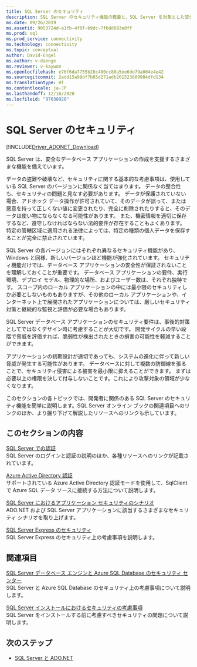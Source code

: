```yaml
---
title: SQL Server のセキュリティ
description: SQL Server のセキュリティ機能の概要と、SQL Server を対象とした安全な ADO.NET アプリケーションを作成するためのアプリケーション シナリオについて説明します。
ms.date: 09/26/2019
ms.assetid: 9053724d-a1fb-4f0f-b9dc-7f6dd893e8ff
ms.prod: sql
ms.prod_service: connectivity
ms.technology: connectivity
ms.topic: conceptual
author: David-Engel
ms.author: v-daenge
ms.reviewer: v-kaywon
ms.openlocfilehash: e70f6da7755b28c400cc80a5ee6de79a004e4e42
ms.sourcegitcommit: 2add15a99df7b85d271adb261523689984dfd134
ms.translationtype: HT
ms.contentlocale: ja-JP
ms.lasthandoff: 12/10/2020
ms.locfileid: "97038920"
---
```

# <a name="sql-server-security"></a>SQL Server のセキュリティ

[!INCLUDE[Driver_ADONET_Download](../../../includes/driver_adonet_download.md)]

SQL Server は、安全なデータベース アプリケーションの作成を支援するさまざまな機能を備えています。  
  
データの盗難や破壊など、セキュリティに関する基本的な考慮事項は、使用している SQL Server のバージョンに関係なく当てはまります。 データの整合性も、セキュリティの問題と見なす必要があります。 データが保護されていない場合、アドホック データ操作が許可されていて、そのデータが誤って、または悪意を持って正しくない値に変更されたり、完全に削除されたりすると、そのデータは使い物にならなくなる可能性があります。 また、機密情報を適切に保存するなど、遵守しなければならない法的要件が存在することもよくあります。 特定の管轄区域に適用される法律によっては、特定の種類の個人データを保存することが完全に禁止されています。  
  
SQL Server の各バージョンにはそれぞれ異なるセキュリティ機能があり、Windows と同様、新しいバージョンほど機能が強化されています。 セキュリティ機能だけでは、データベース アプリケーションの安全性が保証されないことを理解しておくことが重要です。 データベース アプリケーションの要件、実行環境、デプロイ モデル、物理的な場所、およびユーザー数は、それぞれ独特です。 スコープ内のローカル アプリケーションの中には最小限のセキュリティしか必要としないものもありますが、その他のローカル アプリケーションや、インターネット上で展開されたアプリケーションについては、厳しいセキュリティ対策と継続的な監視と評価が必要な場合もあります。  
  
SQL Server データベース アプリケーションのセキュリティ要件は、事後的対策としてではなくデザイン時に考慮することが大切です。 開発サイクルの早い段階で脅威を評価すれば、脆弱性が検出されたときの損害の可能性を軽減することができます。  
  
アプリケーションの初期設計が適切であっても、システムの進化に伴って新しい脅威が発生する可能性があります。 データベースに対して複数の防御線を張ることで、セキュリティ侵害による被害を最小限に抑えることができます。 まずは必要以上の権限を決して付与しないことです。これにより攻撃対象の領域が少なくなります。  
  
このセクションの各トピックでは、開発者に関係のある SQL Server のセキュリティ機能を簡単に説明します。SQL Server オンライン ブックの関連項目へのリンクのほか、より掘り下げて解説したリソースへのリンクも示しています。  
  
## <a name="in-this-section"></a>このセクションの内容  
[SQL Server での認証](authentication-sql-server.md)  
SQL Server のログインと認証の説明のほか、各種リソースへのリンクが記載されています。 

[Azure Active Directory 認証](azure-active-directory-authentication.md)  
サポートされている Azure Active Directory 認証モードを使用して、SqlClient で Azure SQL データ ソースに接続する方法について説明します。
  
[SQL Server におけるアプリケーション セキュリティのシナリオ](application-security-scenarios-sql-server.md)  
ADO.NET および SQL Server アプリケーションに該当するさまざまなセキュリティ シナリオを取り上げます。  
  
[SQL Server Express のセキュリティ](sql-server-express-security.md)  
SQL Server Express のセキュリティ上の考慮事項を説明します。  
  
## <a name="related-sections"></a>関連項目  
[SQL Server データベース エンジンと Azure SQL Database のセキュリティ センター](../../../relational-databases/security/security-center-for-sql-server-database-engine-and-azure-sql-database.md)  
SQL Server と Azure SQL Database のセキュリティ上の考慮事項について説明します。

[SQL Server インストールにおけるセキュリティの考慮事項](../../../sql-server/install/security-considerations-for-a-sql-server-installation.md)  
SQL Server をインストールする前に考慮すべきセキュリティの問題について説明します。

## <a name="next-steps"></a>次のステップ
- [SQL Server と ADO.NET](index.md)

